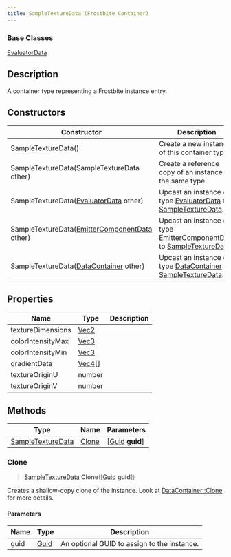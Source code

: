 ```yaml
---
title: SampleTextureData (Frostbite Container)
---
```

### Base Classes

[EvaluatorData](EvaluatorData)

## Description

A container type representing a Frostbite instance entry.

## Constructors

| Constructor                                                                  | Description                                                                                                               |
| ---------------------------------------------------------------------------- | ------------------------------------------------------------------------------------------------------------------------- |
| SampleTextureData()                                                          | Create a new instance of this container type.                                                                             |
| SampleTextureData(SampleTextureData other)                                   | Create a reference copy of an instance of the same type.                                                                  |
| SampleTextureData([EvaluatorData](EvaluatorData) other)                      | Upcast an instance of type [EvaluatorData](EvaluatorData) to [SampleTextureData](SampleTextureData).                      |
| SampleTextureData([EmitterComponentData](EmitterComponentData) other)        | Upcast an instance of type [EmitterComponentData](EmitterComponentData) to [SampleTextureData](SampleTextureData).        |
| SampleTextureData([DataContainer](/vext/ref/cls/shr/datacontainer) other) | Upcast an instance of type [DataContainer](/vext/ref/cls/shr/datacontainer) to [SampleTextureData](SampleTextureData). |

## Properties

| Name              | Type                                  | Description |
| ----------------- | ------------------------------------- | ----------- |
| textureDimensions | [Vec2](/vext/ref/cls/shr/Vec2)     |             |
| colorIntensityMax | [Vec3](/vext/ref/cls/shr/Vec3)     |             |
| colorIntensityMin | [Vec3](/vext/ref/cls/shr/Vec3)     |             |
| gradientData      | [Vec4](/vext/ref/cls/shr/Vec4)\[\] |             |
| textureOriginU    | number                                |             |
| textureOriginV    | number                                |             |

## Methods

| Type                                   | Name            | Parameters                                     |
| -------------------------------------- | --------------- | ---------------------------------------------- |
| [SampleTextureData](SampleTextureData) | [Clone](#clone) | \[[Guid](/vext/ref/cls/shr/guid) **guid**\] |

### Clone

> [SampleTextureData](SampleTextureData) **Clone**(\[[Guid](/vext/ref/cls/shr/guid) **guid**\])

Creates a shallow-copy clone of the instance. Look at [DataContainer::Clone](/vext/ref/cls/shr/datacontainer#clone) for more details.

#### Parameters

| Name | Type         | Description                                 |
| ---- | ------------ | ------------------------------------------- |
| guid | [Guid](Guid) | An optional GUID to assign to the instance. |
